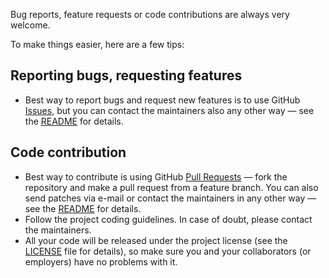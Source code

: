Bug reports, feature requests or code contributions are always very welcome.

To make things easier, here are a few tips:

Reporting bugs, requesting features
-----------------------------------

-   Best way to report bugs and request new features is to use GitHub
    [Issues](https://github.com/epfl-lasa/robot_controllers/issues), but you can contact the maintainers also any other way — see the [README](README.md) for details.

Code contribution
-----------------

-   Best way to contribute is using GitHub [Pull Requests](https://github.com/epfl-lasa/robot_controllers/pulls)
    — fork the repository and make a pull request from a feature branch. You can also send patches via e-mail or contact the maintainers in any other way — see the [README](README.md) for details.
-   Follow the project coding guidelines. In case of doubt, please contact the maintainers.
-   All your code will be released under the project license (see the [LICENSE](LICENSE) file for details), so make sure you and your collaborators (or employers) have no problems with it.
